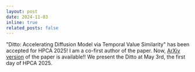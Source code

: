 ```yaml
---
layout: post
date: 2024-11-03
inline: true
related_posts: false
---
```


"Ditto: Accelerating Diffusion Model via Temporal Value Similarity" has been accepted for HPCA 2025! I am a co-first author of the paper. Now, <a href = "https://arxiv.org/abs/2501.11211">ArXiv version</a> of the paper is available!! We present the Ditto at May 3rd, the first day of HPCA 2025.